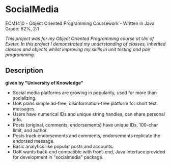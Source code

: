 # SocialMedia
ECM1410 - Object Oriented Programming Coursework - Written in Java
Grade: 62%, 2:1

_This project was for my Object Oriented Programming course at Uni of Exeter. In this project I demonstrated my understanding of classes, inherited classes and objects whilst improving my skills in unit testing and pair programming._

## Description
**given by "University of Knowledge"**
- Social media platforms are growing in popularity, used for more than socializing.
- UoK plans simple ad-free, disinformation-free platform for short text messages.
- Users have numerical IDs and unique string handles, can share personal info.
- Posts (original, comments, endorsements) have unique IDs, 100-char limit, and author.
- Posts track endorsements and comments, endorsements replicate the endorsed message.
- Basic analytics like popular posts and accounts.
- UoK wants back-end compatible with front-end, Java interface provided for development in "socialmedia" package.
